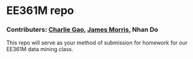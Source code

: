 # EE361M repo
### Contributers: [Charlie Gao](https://www.github.com/chargao/), [James Morris](https://www.github.com/Aku42/), Nhan Do
This repo will serve as your method of submission for homework for our EE361M data mining class. 
